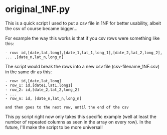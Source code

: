 # original_1NF.py
This is a quick script I used to put a csv file in 1NF for better usability, albeit the csv of course became bigger...

For example the way this works is that if you csv rows were something like this:

    - row: id,[date,lat,long],[date_1,lat_1,long_1],[date_2,lat_2,long_2], ... ,[date_n,lat_n,long_n]

The script would break the rows into a new csv file (csv-filename_1NF.csv) in the same dir as this:

    - row: id,[date,lat,long]
    - row_1: id,[date1,lat1,long1]
    - row_2: id,[date_2,lat_2,long_2]
    - ...
    - row_n: id, [date_n,lat_n,long_n]
    
    and then goes to the next row, until the end of the csv

This py script right now only takes this specific example (well at least the number of repeated columns as seen in the array on every row). In the future, I'll make the script to be more universal!
